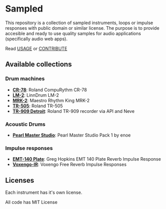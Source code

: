 # Sampled

This repository is a collection of sampled instruments, loops or impulse responses with public domain or similar license. The purpose is to provide accesible and ready to use quality samples for audio applications (specifically audio web apps).

Read [USAGE](https://github.com/danigb/sampled/tree/master/USAGE.md) or
[CONTRIBUTE](https://github.com/danigb/sampled/tree/master/CONTRIBUTE.md)

## Available collections

### Drum machines

- __[CR-78](https://danigb.github.io/sampled/DM/CR-78)__: Roland CompuRythm CR-78
- __[LM-2](https://danigb.github.io/sampled/DM/LM-2)__: LinnDrum LM-2
- __[MRK-2](https://danigb.github.io/sampled/DM/MRK-2)__: Maestro Rhythm King MRK-2
- __[TR-505](https://danigb.github.io/sampled/DM/TR-505)__: Roland TR-505
- __[TR-909 Detroit](https://danigb.github.io/sampled/DM/TR-909/Detroit)__: Roland TR-909 recorder via API and Neve

### Acoustic Drums

- __[Pearl Master Studio](https://danigb.github.io/sampled/DRUMS/pearl-master-studio)__: Pearl Master Studio Pack 1 by enoe

### Impulse responses

- __[EMT-140 Plate](https://danigb.github.io/sampled/IR/EMT140-Plate)__: Greg Hopkins EMT 140 Plate Reverb Impulse Response
- __[Voxengo-IR](https://danigb.github.io/sampled/IR/Voxengo)__: Voxengo Free Reverb Impulse Responses

## Licenses

Each instrument has it's own license.

All code has MIT License
